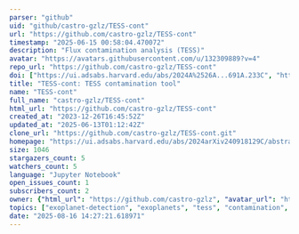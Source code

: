 ```yaml
---
parser: "github"
uid: "github/castro-gzlz/TESS-cont"
url: "https://github.com/castro-gzlz/TESS-cont"
timestamp: "2025-06-15 00:58:04.470072"
description: "Flux contamination analysis (TESS)"
avatar: "https://avatars.githubusercontent.com/u/132309889?v=4"
repo_url: "https://github.com/castro-gzlz/TESS-cont"
doi: ["https://ui.adsabs.harvard.edu/abs/2024A%2526A...691A.233C", "https://ui.adsabs.harvard.edu/abs/2025ascl.soft06004C/abstract"]
title: "TESS-cont: TESS contamination tool"
name: "TESS-cont"
full_name: "castro-gzlz/TESS-cont"
html_url: "https://github.com/castro-gzlz/TESS-cont"
created_at: "2023-12-26T16:45:52Z"
updated_at: "2025-06-13T01:12:42Z"
clone_url: "https://github.com/castro-gzlz/TESS-cont.git"
homepage: "https://ui.adsabs.harvard.edu/abs/2024arXiv240918129C/abstract"
size: 1046
stargazers_count: 5
watchers_count: 5
language: "Jupyter Notebook"
open_issues_count: 1
subscribers_count: 2
owner: {"html_url": "https://github.com/castro-gzlz", "avatar_url": "https://avatars.githubusercontent.com/u/132309889?v=4", "login": "castro-gzlz", "type": "User"}
topics: ["exoplanet-detection", "exoplanets", "tess", "contamination", "tess-photometry"]
date: "2025-08-16 14:27:21.618971"
---
```

